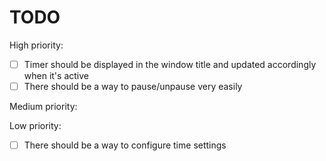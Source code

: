 # TODO

High priority:
- [ ] Timer should be displayed in the window title and updated accordingly when it's active
- [ ] There should be a way to pause/unpause very easily

Medium priority:

Low priority:
- [ ] There should be a way to configure time settings
